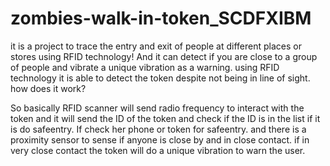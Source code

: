 # zombies-walk-in-token_SCDFXIBM
it is a project to trace the entry and exit of people at different places or stores using RFID technology!
And it can detect if you are close to a group of people and vibrate a unique vibration as a warning.
using RFID technology it is able to detect the token despite not being in line of sight.
how does it work?

So basically RFID scanner will send radio frequency to interact with the token and it will send the ID of the token
and check if the ID is in the list if it is do safeentry. If check her phone or token for safeentry.
and there is a proximity sensor to sense if anyone is close by and in close contact.
if in very close contact the token will do a unique vibration to warn the user.

